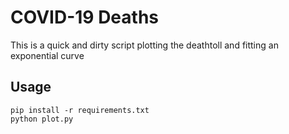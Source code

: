 # COVID-19 Deaths

This is a quick and dirty script plotting the deathtoll and fitting an exponential curve

## Usage

```
pip install -r requirements.txt
python plot.py
```
